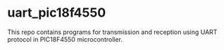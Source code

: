 # uart_pic18f4550

This repo contains programs for transmission and reception using UART protocol in PIC18F4550 microcontroller.
